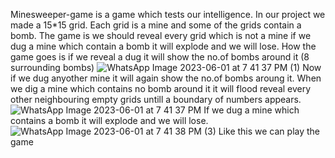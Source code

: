  Minesweeper-game is a game which tests our intelligence. In our project we made a 15*15 grid. Each grid is a mine and some of the grids contain a bomb.
 The game is we should reveal every grid which is not a mine if we dug a mine which contain a bomb it will explode and we will lose.
 How the game goes is if we reveal a dug it will show the no.of bombs around it (8 surrounding bombs)
![WhatsApp Image 2023-06-01 at 7 41 37 PM (1)](https://github.com/Lavadeep/Minesweeper-game/assets/135134722/3d0713ed-f153-442b-91f6-5b437d7c3230)
Now if we dug anyother mine it will again show the no.of bombs aroung it.
When we dig a mine which contains no bomb around it it will flood reveal every other neighbouring empty grids untill a boundary of numbers appears.
![WhatsApp Image 2023-06-01 at 7 41 37 PM](https://github.com/Lavadeep/Minesweeper-game/assets/135134722/b10cefc8-bcd6-4908-bf20-ae142bb6da36)
If we dug a mine which contains a bomb it will explode and we will lose. 
![WhatsApp Image 2023-06-01 at 7 41 38 PM (3)](https://github.com/Lavadeep/Minesweeper-game/assets/135134722/c1b31827-4b2b-49e1-8099-81ce682d107c)
Like this we can play the game
